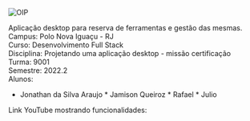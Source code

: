 ![OIP](https://user-images.githubusercontent.com/106936652/189002324-b9734150-b936-4095-a01f-a20b4a6f65c7.jpg)

Aplicação desktop para reserva de ferramentas e gestão das mesmas.  
Campus: Polo Nova Iguaçu - RJ  
Curso: Desenvolvimento Full Stack  
Disciplina: Projetando uma aplicação desktop - missão certificação  
Turma: 9001  
Semestre: 2022.2  
Alunos: 
* Jonathan da Silva Araujo * Jamison Queiroz * Rafael * Julio

       
Link YouTube mostrando funcionalidades:  
